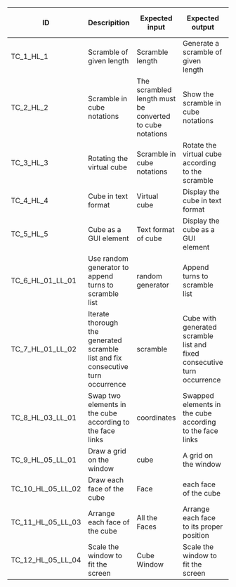 |ID| Descripition| Expected input| Expected output| Actual output (Pass/Fail)|
|--|-------------|---------------|----------------|--------------------------|
|TC_1_HL_1|	Scramble of given length| Scramble length|	Generate a scramble of given length|	Pass|
|TC_2_HL_2|	Scramble in cube notations| The scrambled length must be converted to cube notations|	Show the scramble in cube notations|	Pass|
|TC_3_HL_3|	Rotating the virtual cube| Scramble in cube notations|	Rotate the virtual cube according to the scramble|	Pass|
|TC_4_HL_4|	Cube in text format|	Virtual cube|	Display the cube in text format|	Pass|
|TC_5_HL_5|	Cube as a GUI element|	Text format of cube|	Display the cube as a GUI element|	Pass|
|TC_6_HL_01_LL_01|	Use random generator to append turns to scramble list|	random generator|	Append turns to scramble list|	Pass|
|TC_7_HL_01_LL_02|	Iterate thorough the generated scramble list and fix consecutive turn occurrence|	scramble|	Cube with generated scramble list and fixed consecutive turn occurrence|	Pass|
|TC_8_HL_03_LL_01|	Swap two elements in the cube according to the face links|	coordinates|	Swapped elements in the cube according to the face links|	Pass|
|TC_9_HL_05_LL_01|	Draw a grid on the window|	cube|	A grid on the window|	Pass|
|TC_10_HL_05_LL_02|	Draw each face of the cube|	Face|	each face of the cube|	Pass|
|TC_11_HL_05_LL_03| Arrange each face of the cube| All the Faces|	Arrange each face to its proper position| Pass|
|TC_12_HL_05_LL_04| Scale the window to fit the screen| Cube Window|	Scale the window to fit the screen| Pass|




